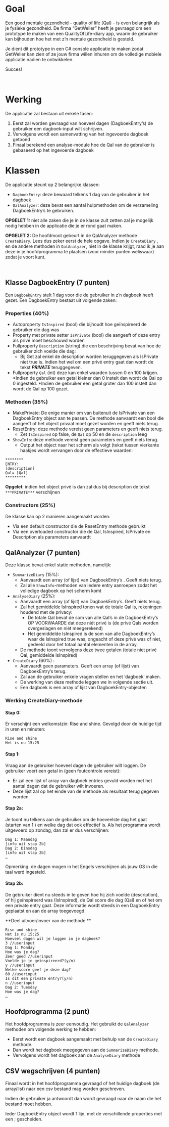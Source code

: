 
# Goal

Een goed mentale gezondheid – quality of life (Qal) - is even belangrijk als je fysieke gezondheid. 
De firma “GetWeller” heeft je gevraagd om een prototype te maken van een QualityOfLife-diary app, waarin de gebruiker kan bijhouden hoe het met z’n mentale gezondheid is gesteld.

Je dient dit prototype in een C# console applicatie te maken zodat GetWeller kan zien of ze jouw firma willen inhuren om de volledige mobiele applicatie nadien te ontwikkelen.

Succes!

 
# Werking
De applicatie zal bestaan uit enkele fasen:

1. Eerst zal worden gevraagd van hoeveel dagen (DagboekEntry’s) de gebruiker een dagboek-input wilt schrijven.
2. Vervolgens wordt een samenvatting van het ingevoerde dagboek getoond
3. Finaal berekend een analyse-module hoe de Qal van de gebruiker is gebaseerd op het ingevoerde dagboek

# Klassen
De applicatie steunt op 2 belangrijke klassen:

* ``DagboekEntry``: deze bewaard telkens 1 dag van de gebruiker in het dagboek
* ``QalAnalyzer``: deze bevat een aantal hulpmethoden om de verzameling DagboekEntry’s te gebruiken.

**OPGELET 1:** niet alle zaken die je in de klasse zult zetten zal je mogelijk nodig hebben in de applicatie die je er rond gaat maken.

**OPGELET 2:** De hoofdmoot gebeurt in de QalAnalyzer methode ``CreateDiary``. Lees dus zeker eerst de hele opgave.  Indien je ``CreateDiary`` , en de andere methoden in ``QalAnalyzer``, niet in de klasse krijgt, raad ik je aan deze in je hoofdprogramma te plaatsen (voor minder punten weliswaar) zodat je voort kunt.

 
 
## Klasse DagboekEntry  (7 punten)

Een ``DagboekEntry`` stelt 1 dag voor die de gebruiker in z’n dagboek heeft gezet. Een DagboekEntry bestaat uit volgende zaken:

### Properties (40%)

* Autoproperty ``IsInspired`` (bool) die bijhoudt hoe geïnspireerd de gebruiker die dag was
* Property met private setter ``IsPrivate`` (bool) die aangeeft of deze entry als privé moet beschouwd worden
* Fullproperty ``Description`` (string) die een beschrijving bevat van hoe de gebruiker zich voelde die dag:
   * Bij Get zal enkel de description worden teruggegeven als IsPrivate niet true is. Indien het wel om een privé entry gaat dan wordt de tekst ***PRIVATE*** teruggegeven.
* Fullproperty ``Qal`` (int) deze kan enkel waarden tussen 0 en 100 krijgen. 
  *Indien de gebruiker een getal kleiner dan 0 instelt dan wordt de Qal op 0 ingesteld.
  *Indien de gebruiker een getal groter dan 100 instelt dan wordt de Qal op 100 gezet.

### Methoden (35%)

* MakePrivate: De enige manier om van buitenuit de IsPrivate van een DagboekEntry object aan te passen. De methode aanvaardt een bool die aangeeft of het object privaat moet gezet worden en geeft niets terug.
* ResetEntry: deze methode vereist geen parameters en geeft niets terug.
  * Zet ``IsInspired`` op false, de ``Qal`` op 50 en de ``description`` leeg
* ``ShowInfo``: deze methode vereist geen parameters en geeft niets terug.
  * Output het object naar het scherm als volgt (tekst tussen vierkante haakjes wordt vervangen door de effectieve waarden:

```text
********
ENTRY:
[description]
Qal= [Qal]
*********
```

 **Opgelet**: indien het object privé is dan zal dus bij description de tekst ``***PRIVATE***`` verschijnen

### Constructors (25%)

De klasse kan op 2 manieren aangemaakt worden:

* Via een default constructor die de ResetEntry methode gebruikt 
* Via een overloaded constructor die de Qal, IsInspired, IsPrivate en Description als parameters aanvaardt


## QalAnalyzer (7 punten)

Deze klasse bevat enkel static methoden, namelijk:

* ``SummarizeDiary`` (15%): 
  * Aanvaardt een array (of lijst) van DagboekEntry’s . Geeft niets terug.
  * Zal alle ``ShowInfo``-methoden van iedere entry aanroepen zodat het volledige dagboek op het scherm komt
* ``AnalyseDiary`` (25%):
  * Aanvaardt een array (of lijst) van DagboekEntry’s. Geeft niets terug. 
  * Zal het gemiddelde IsInspired tonen wat de totale Qal is, rekeningen houdend met de privacy:
    * De totale Qal bevat de som van alle Qal’s in de DagboekEntry’s OP VOORWAARDE dat deze niét privé is (de privé Qals worden overgeslagen en niét meegerekend)
    * Het gemiddelde  IsInspired is de som van alle DagboekEntry’s waar de IsInspired true was, ongeacht of deze privé was of niet, gedeeld door het totaal aantal elementen in de array.
  * De methode toont vervolgens deze twee getalen (totale niet privé Qal, gemiddelde IsInspired)
* ``CreateDiary`` (60%) :
  * Aanvaardt geen parameters. Geeft een array (of lijst) van DagboekEntry’s terug.
  * Zal aan de gebruiker enkele vragen stellen en het ‘dagboek’ maken.
  * De werking van deze methode leggen we in volgende sectie uit.
  * Een dagboek is een array of lijst van DagboekEntry-objecten

### Werking CreateDiary-methode

#### Stap 0:

Er verschijnt een welkomstzin: Rise and shine. Gevolgd door de huidige tijd in uren en minuten:

```text
Rise and shine
Het is nu 15:25
```

#### Stap 1:

Vraag aan de gebruiker hoeveel dagen de gebruiker wilt loggen. De gebruiker voert een getal in (geen foutcontrole vereist):

* Er zal een lijst of array van dagboek entries gevuld worden met het aantal dagen dat de gebruiker wilt invoeren.
* Deze lijst zal op het einde van de methode als resultaat terug gegeven worden

#### Stap 2a:

Je toont nu telkens aan de gebruiker om de hoeveelste dag het gaat (starten van 1 ) en welke dag dat ook effectief is. Als het programma wordt uitgevoerd op zondag, dan zal er dus verschijnen:

```text
Dag 1: Maandag
[info uit stap 2b]
Dag 2: Dinsdag
[info uit stap 2b]
…
```

Opmerking: de dagen mogen in het Engels verschijnen als jouw OS in die taal werd ingesteld.

#### Stap 2b:

De gebruiker dient nu steeds in te geven hoe hij zich voelde (description), of hij geïnspireerd was (IsInspired), de Qal score die dag (Qal) en of het om een private entry gaat.
Deze informatie wordt steeds in een DagboekEntry geplaatst en aan de array toegevoegd.

**Deel uitvoer/invoer van de methode **

```text
Rise and shine
Het is nu 15:25
Hoeveel dagen wil je loggen in je dagboek?
3 //userinput
Dag 1: Monday
Hoe was je dag?
Zeer goed //userinput
Voelde je je geïnspireerd?(y/n)
y //userinput
Welke score geef je deze dag?
60 //userinput
Is dit een private entry?(y/n)
n //userinput
Dag 2: Tuesday
Hoe was je dag?
…
```

## Hoofdprogramma (2 punt)

Het hoofdprogramma is zeer eenvoudig. Het gebruikt de ``QalAnalyzer`` methoden om volgende werking te hebben:

* Eerst wordt een dagboek aangemaakt met behulp van de ``CreateDiary`` methode.
* Dan wordt het dagboek meegegeven aan de ``SummarizeDiary`` methode.
* Vervolgens wordt het dagboek aan de ``AnalyseDiary`` methode

## CSV wegschrijven (4 punten)

Finaal wordt in het hoofdprogramma gevraagd of het huidige dagboek (de array/list) naar een csv bestand mag worden geschreven.

Indien de gebruiker ja antwoordt dan wordt gevraagd naar de naam die het bestand moet hebben.

Ieder DagboekEntry object wordt 1 lijn, met de verschillende properties met een ; gescheiden.